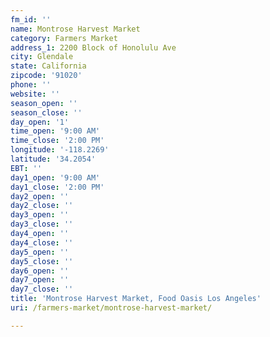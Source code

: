 ```yaml
---
fm_id: ''
name: Montrose Harvest Market
category: Farmers Market
address_1: 2200 Block of Honolulu Ave
city: Glendale
state: California
zipcode: '91020'
phone: ''
website: ''
season_open: ''
season_close: ''
day_open: '1'
time_open: '9:00 AM'
time_close: '2:00 PM'
longitude: '-118.2269'
latitude: '34.2054'
EBT: ''
day1_open: '9:00 AM'
day1_close: '2:00 PM'
day2_open: ''
day2_close: ''
day3_open: ''
day3_close: ''
day4_open: ''
day4_close: ''
day5_open: ''
day5_close: ''
day6_open: ''
day7_open: ''
day7_close: ''
title: 'Montrose Harvest Market, Food Oasis Los Angeles'
uri: /farmers-market/montrose-harvest-market/

---
```

